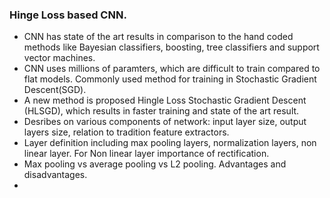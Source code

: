 ### Hinge Loss based CNN.

- CNN has state of the art results in comparison to the hand coded methods like Bayesian classifiers, boosting, tree classifiers and support vector machines.
- CNN uses millions of paramters, which are difficult to train compared to flat models. Commonly used method for training in Stochastic Gradient Descent(SGD). 
- A new method is proposed Hingle Loss Stochastic Gradient Descent (HLSGD), which results in faster training and state of the art result.
- Desribes on various components of network: input layer size, output layers size, relation to tradition feature extractors.
- Layer definition including max pooling layers, normalization layers, non linear layer.
For Non linear layer importance of rectification.
- Max pooling vs average pooling vs L2 pooling. Advantages and disadvantages.
- 